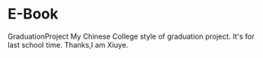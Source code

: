 # E-Book
GraduationProject
My Chinese College style of graduation project.
It's for last school time.
Thanks,I am Xiuye.
